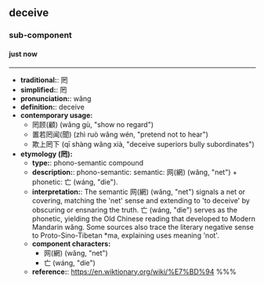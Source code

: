 ## deceive
### sub-component
#### just now
---
- **traditional:**: 罔
- **simplified:**: 罔
- **pronunciation:**: wǎng
- **definition:**: deceive
- **contemporary usage:**
  - 罔顾(顧) (wǎng gù, "show no regard")
  - 置若罔闻(聞) (zhì ruò wǎng wén, "pretend not to hear")
  - 欺上罔下 (qī shàng wǎng xià, "deceive superiors bully subordinates")
- **etymology (罔):**
  - **type:**: phono-semantic compound
  - **description:**: phono-semantic: semantic: 网(網) (wǎng, "net") + phonetic: 亡 (wáng, "die").
  - **interpretation:**: The semantic 网(網) (wǎng, "net") signals a net or covering, matching the 'net' sense and extending to 'to deceive' by obscuring or ensnaring the truth. 亡 (wáng, "die") serves as the phonetic, yielding the Old Chinese reading that developed to Modern Mandarin wǎng. Some sources also trace the literary negative sense to Proto-Sino-Tibetan *ma, explaining uses meaning 'not'.
  - **component characters:**
    - 网(網) (wǎng, "net")
    - 亡 (wáng, "die")
  - **reference:**: https://en.wiktionary.org/wiki/%E7%BD%94
%%%
